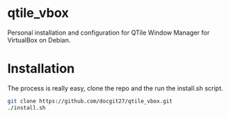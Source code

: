 # qtile_vbox
Personal installation and configuration for QTile Window Manager for VirtualBox on Debian.

# Installation
The process is really easy, clone the repo and the run the install.sh script.

```bash
git clone https://github.com/docgit27/qtile_vbox.git
./install.sh
```
